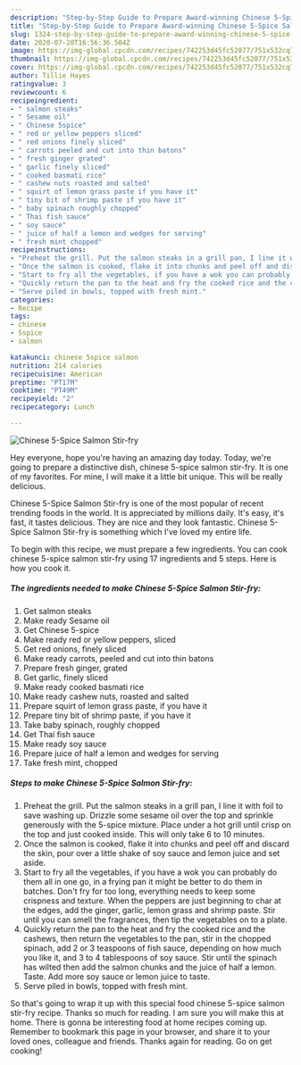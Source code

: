 ```yaml
---
description: "Step-by-Step Guide to Prepare Award-winning Chinese 5-Spice Salmon Stir-fry"
title: "Step-by-Step Guide to Prepare Award-winning Chinese 5-Spice Salmon Stir-fry"
slug: 1324-step-by-step-guide-to-prepare-award-winning-chinese-5-spice-salmon-stir-fry
date: 2020-07-20T16:56:36.504Z
image: https://img-global.cpcdn.com/recipes/742253d45fc52077/751x532cq70/chinese-5-spice-salmon-stir-fry-recipe-main-photo.jpg
thumbnail: https://img-global.cpcdn.com/recipes/742253d45fc52077/751x532cq70/chinese-5-spice-salmon-stir-fry-recipe-main-photo.jpg
cover: https://img-global.cpcdn.com/recipes/742253d45fc52077/751x532cq70/chinese-5-spice-salmon-stir-fry-recipe-main-photo.jpg
author: Tillie Hayes
ratingvalue: 3
reviewcount: 6
recipeingredient:
- " salmon steaks"
- " Sesame oil"
- " Chinese 5spice"
- " red or yellow peppers sliced"
- " red onions finely sliced"
- " carrots peeled and cut into thin batons"
- " fresh ginger grated"
- " garlic finely sliced"
- " cooked basmati rice"
- " cashew nuts roasted and salted"
- " squirt of lemon grass paste if you have it"
- " tiny bit of shrimp paste if you have it"
- " baby spinach roughly chopped"
- " Thai fish sauce"
- " soy sauce"
- " juice of half a lemon and wedges for serving"
- " fresh mint chopped"
recipeinstructions:
- "Preheat the grill. Put the salmon steaks in a grill pan, I line it with foil to save washing up. Drizzle some sesame oil over the top and sprinkle generously with the 5-spice mixture. Place under a hot grill until crisp on the top and just cooked inside. This will only take 6 to 10 minutes."
- "Once the salmon is cooked, flake it into chunks and peel off and discard the skin, pour over a little shake of soy sauce and lemon juice and set aside."
- "Start to fry all the vegetables, if you have a wok you can probably do them all in one go, in a frying pan it might be better to do them in batches. Don&#39;t fry for too long, everything needs to keep some crispness and texture. When the peppers are just beginning to char at the edges, add the ginger, garlic, lemon grass and shrimp paste. Stir until you can smell the fragrances, then tip the vegetables on to a plate."
- "Quickly return the pan to the heat and fry the cooked rice and the cashews, then return the vegetables to the pan, stir in the chopped spinach, add 2 or 3 teaspoons of fish sauce, depending on how much you like it, and  3 to 4 tablespoons of soy sauce. Stir until the spinach has wilted then add the salmon chunks and the juice of half a lemon. Taste. Add more soy sauce or lemon juice to taste."
- "Serve piled in bowls, topped with fresh mint."
categories:
- Recipe
tags:
- chinese
- 5spice
- salmon

katakunci: chinese 5spice salmon 
nutrition: 214 calories
recipecuisine: American
preptime: "PT17M"
cooktime: "PT49M"
recipeyield: "2"
recipecategory: Lunch

---
```



![Chinese 5-Spice Salmon Stir-fry](https://img-global.cpcdn.com/recipes/742253d45fc52077/751x532cq70/chinese-5-spice-salmon-stir-fry-recipe-main-photo.jpg)

Hey everyone, hope you're having an amazing day today. Today, we're going to prepare a distinctive dish, chinese 5-spice salmon stir-fry. It is one of my favorites. For mine, I will make it a little bit unique. This will be really delicious.

Chinese 5-Spice Salmon Stir-fry is one of the most popular of recent trending foods in the world. It is appreciated by millions daily. It's easy, it's fast, it tastes delicious. They are nice and they look fantastic. Chinese 5-Spice Salmon Stir-fry is something which I've loved my entire life.




To begin with this recipe, we must prepare a few ingredients. You can cook chinese 5-spice salmon stir-fry using 17 ingredients and 5 steps. Here is how you cook it.

<!--inarticleads1-->

##### The ingredients needed to make Chinese 5-Spice Salmon Stir-fry:

1. Get  salmon steaks
1. Make ready  Sesame oil
1. Get  Chinese 5-spice
1. Make ready  red or yellow peppers, sliced
1. Get  red onions, finely sliced
1. Make ready  carrots, peeled and cut into thin batons
1. Prepare  fresh ginger, grated
1. Get  garlic, finely sliced
1. Make ready  cooked basmati rice
1. Make ready  cashew nuts, roasted and salted
1. Prepare  squirt of lemon grass paste, if you have it
1. Prepare  tiny bit of shrimp paste, if you have it
1. Take  baby spinach, roughly chopped
1. Get  Thai fish sauce
1. Make ready  soy sauce
1. Prepare  juice of half a lemon and wedges for serving
1. Take  fresh mint, chopped




<!--inarticleads2-->

##### Steps to make Chinese 5-Spice Salmon Stir-fry:

1. Preheat the grill. Put the salmon steaks in a grill pan, I line it with foil to save washing up. Drizzle some sesame oil over the top and sprinkle generously with the 5-spice mixture. Place under a hot grill until crisp on the top and just cooked inside. This will only take 6 to 10 minutes.
1. Once the salmon is cooked, flake it into chunks and peel off and discard the skin, pour over a little shake of soy sauce and lemon juice and set aside.
1. Start to fry all the vegetables, if you have a wok you can probably do them all in one go, in a frying pan it might be better to do them in batches. Don&#39;t fry for too long, everything needs to keep some crispness and texture. When the peppers are just beginning to char at the edges, add the ginger, garlic, lemon grass and shrimp paste. Stir until you can smell the fragrances, then tip the vegetables on to a plate.
1. Quickly return the pan to the heat and fry the cooked rice and the cashews, then return the vegetables to the pan, stir in the chopped spinach, add 2 or 3 teaspoons of fish sauce, depending on how much you like it, and  3 to 4 tablespoons of soy sauce. Stir until the spinach has wilted then add the salmon chunks and the juice of half a lemon. Taste. Add more soy sauce or lemon juice to taste.
1. Serve piled in bowls, topped with fresh mint.




So that's going to wrap it up with this special food chinese 5-spice salmon stir-fry recipe. Thanks so much for reading. I am sure you will make this at home. There is gonna be interesting food at home recipes coming up. Remember to bookmark this page in your browser, and share it to your loved ones, colleague and friends. Thanks again for reading. Go on get cooking!
